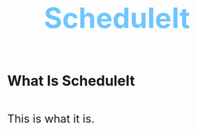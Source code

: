<div style="height: max-content; width: 100%; display: flex; flex-flow: column nowrap; justify-content: flex-start; align-items: center" align="center">
    <h1 align='center' style="font-size: 4rem; font-weight: bold; color: rgb(110,198,255);">ScheduleIt</h1>

</div>
<div style="height: max-content; width: 100%; display: flex; flex-flow: column nowrap; justify-content: flex-start; align-items: flex-start" align="center">
    <h2 style='font-size: 2rem;'>What Is ScheduleIt</h2>
    <p style='font-size: 1.6rem;'>This is what it is.</p>
</div>
